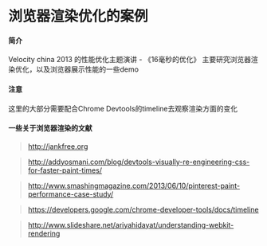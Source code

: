 浏览器渲染优化的案例
==========

#### 简介
Velocity china 2013 的性能优化主题演讲 - 《16毫秒的优化》
主要研究浏览器渲染优化，以及浏览器展示性能的一些demo

#### 注意
这里的大部分需要配合Chrome Devtools的timeline去观察渲染方面的变化

#### 一些关于浏览器渲染的文献
>http://jankfree.org

>http://addyosmani.com/blog/devtools-visually-re-engineering-css-for-faster-paint-times/

>http://www.smashingmagazine.com/2013/06/10/pinterest-paint-performance-case-study/

>https://developers.google.com/chrome-developer-tools/docs/timeline

>http://www.slideshare.net/ariyahidayat/understanding-webkit-rendering

